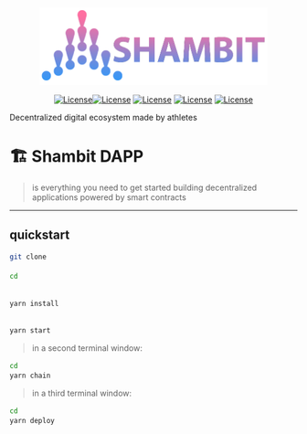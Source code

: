<p align="center"><a href="https://laravel.com" target="_blank"><img src="https://github.com/rastakms/shambit-contracts/raw/master/logo.png" width="400"></a></p>
<p align="center">
<a href=""><img src="https://img.shields.io/github/downloads/rastakms/shambit-contracts/total" alt="License"></a><a href=""><img src="https://img.shields.io/github/issues-pr/rastakms/shambit-contracts" alt="License"></a>
<a href=""><img src="https://img.shields.io/github/issues-closed/rastakms/shambit-contracts" alt="License"></a>
<a href=""><img src="https://img.shields.io/github/license/rastakms/shambit-contracts" alt="License"></a>
<a href=""><img src="https://img.shields.io/github/last-commit/rastakms/shambit-contracts" alt="License"></a>

Decentralized  digital  ecosystem made by athletes

</p>

# 🏗 Shambit DAPP

> is everything you need to get started building decentralized applications powered by smart contracts

---

## quickstart

```bash
git clone

cd
```

```bash

yarn install

```

```bash

yarn start

```

> in a second terminal window:

```bash
cd
yarn chain

```

> in a third terminal window:

```bash
cd
yarn deploy

```
